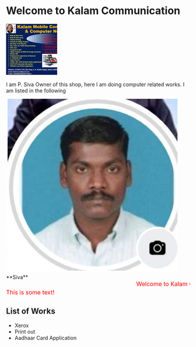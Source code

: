 # Welcome to Kalam Communication 

<img src="im1.jpeg"/>

<p> I am P. Siva Owner of this shop, here I am doing computer related works. I am listed in the following  </p>

<img src="im2.png"/>
**Siva**
<html>
<marquee behavior="scroll" direction="left"> <font size="3" color="red"> Welcome to Kalam Communication </font></marquee>
<font size="3" color="red">This is some text!</font>
</html>

## List of Works
* Xerox
* Print out
* Aadhaar Card Application
